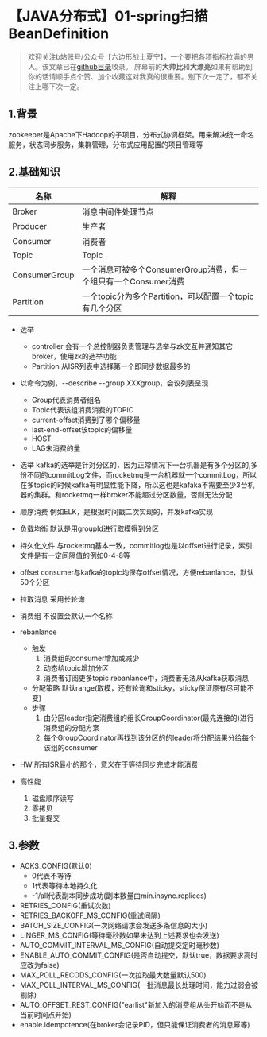 # 【JAVA分布式】01-spring扫描BeanDefinition
> 欢迎关注b站账号/公众号【六边形战士夏宁】，一个要把各项指标拉满的男人。该文章已在[github目录](https://github.com/edanlx/SealBook/blob/master/catalogue/wechat.md)收录。
屏幕前的**大帅比**和**大漂亮**如果有帮助到你的话请顺手点个赞、加个收藏这对我真的很重要。别下次一定了，都不关注上哪下次一定。

## 1.背景
zookeeper是Apache下Hadoop的子项目，分布式协调框架。用来解决统一命名服务，状态同步服务，集群管理，分布式应用配置的项目管理等

## 2.基础知识
|名称|解释|
|--|--|
|Broker|消息中间件处理节点|
|Producer|生产者|
|Consumer|消费者|
|Topic|Topic|
|ConsumerGroup|一个消息可被多个ConsumerGroup消费，但一个组只有一个Consumer消费|
|Partition|一个topic分为多个Partition，可以配置一个topic有几个分区|

- 选举
    - controller
    会有一个总控制器负责管理与选举与zk交互并通知其它broker，使用zk的选举功能
    - Partition
    从ISR列表中选择第一个即同步数据最多的
- 以命令为例，--describe --group XXXgroup，会议列表呈现
    - Group代表消费者组名
    - Topic代表该组消费消费的TOPIC
    - current-offset消费到了哪个偏移量
    - last-end-offset该topic的偏移量
    - HOST
    - LAG未消费的量
- 选举
kafka的选举是针对分区的，因为正常情况下一台机器是有多个分区的,多份不同的commitLog文件，而rocketmq是一台机器就一个commitLog，所以在多topic的时候kafka有明显性能下降，所以这也是kafaka不需要至少3台机器的集群。和rocketmq一样broker不能超过分区数量，否则无法分配
- 顺序消费
例如ELK，是根据时间戳二次实现的，并发kafka实现
- 负载均衡
默认是用groupId进行取模得到分区
- 持久化文件
与rocketmq基本一致，commitlog也是以offset进行记录，索引文件是有一定间隔值的例如0-4-8等
- offset
consumer与kafka的topic均保存offset情况，方便rebanlance，默认50个分区
- 拉取消息
采用长轮询
- 消费组
不设置会默认一个名称

- rebanlance
    - 触发
        1. 消费组的consumer增加或减少
        2. 动态给topic增加分区
        3. 消费者订阅更多topic
rebanlance中，消费者无法从kafka获取消息
    - 分配策略
    默认range(取模，还有轮询和sticky，sticky保证原有尽可能不变)
    - 步骤
        1. 由分区leader指定消费组的组长GroupCoordinator(最先连接的)进行消费组的分配方案
        2. 每个GroupCoordinator再找到该分区的的leader将分配结果分给每个该组的consumer
- HW
    所有ISR最小的那个，意义在于等待同步完成才能消费
- 高性能
    1. 磁盘顺序读写
    2. 零拷贝
    3. 批量提交
## 3.参数
- ACKS_CONFIG(默认0)
    * 0代表不等待
    * 1代表等待本地持久化
    * -1/all代表副本同步成功(副本数量由min.insync.replices)
- RETRIES_CONFIG(重试次数)
- RETRIES_BACKOFF_MS_CONFIG(重试间隔)
- BATCH_SIZE_CONFIG(一次网络请求会发送多条信息的大小)
- LINGER_MS_CONFIG(等待毫秒数如果未达到上述要求也会发送)
- AUTO_COMMIT_INTERVAL_MS_CONFIG(自动提交定时毫秒数)
- ENABLE_AUTO_COMMIT_CONFIG(是否自动提交，默认true，数据要求高时应改为false)
- MAX_POLL_RECODS_CONFIG(一次拉取最大数量默认500)
- MAX_POLL_INTERVAL_MS_CONFIG(一批消息最长处理时间，能力过弱会被剔除)
- AUTO_OFFSET_REST_CONFIG("earlist"新加入的消费组从头开始而不是从当前时间点开始)
- enable.idempotence(在broker会记录PID，但只能保证消费者的消息幂等)

